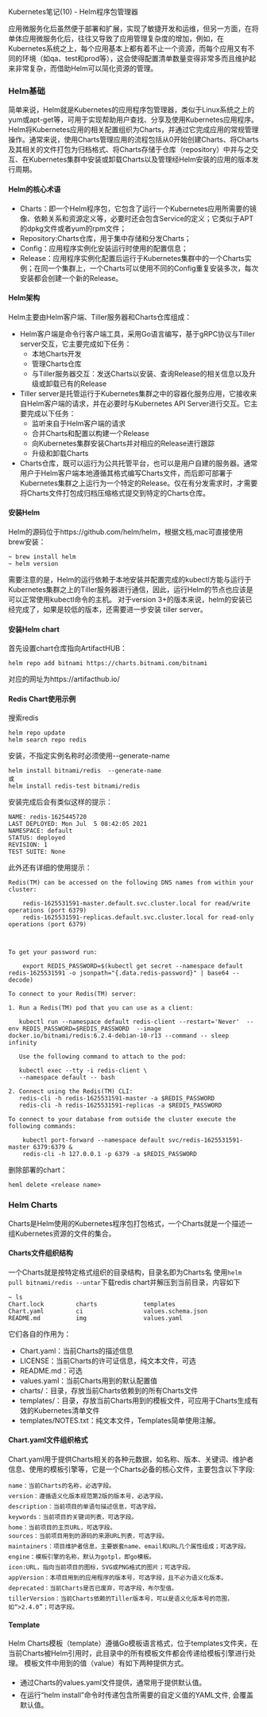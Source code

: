 Kubernetes笔记(10) - Helm程序包管理器

应用微服务化后虽然便于部署和扩展，实现了敏捷开发和运维，但另一方面，在将单体应用微服务化后，往往又导致了应用管理复杂度的增加，例如，在Kubernetes系统之上，每个应用基本上都有着不止一个资源，而每个应用又有不同的环境（如qa、test和prod等），这会使得配置清单数量变得非常多而且维护起来非常复杂，而借助Helm可以简化资源的管理。

### Helm基础
简单来说，Helm就是Kubernetes的应用程序包管理器，类似于Linux系统之上的yum或apt-get等，可用于实现帮助用户查找、分享及使用Kubernetes应用程序。
Helm将Kubernetes应用的相关配置组织为Charts，并通过它完成应用的常规管理操作。通常来说，使用Charts管理应用的流程包括从0开始创建Charts、将Charts及其相关的文件打包为归档格式、将Charts存储于仓库（repository）中并与之交互、在Kubernetes集群中安装或卸载Charts以及管理经Helm安装的应用的版本发行周期。

#### Helm的核心术语
- Charts：即一个Helm程序包，它包含了运行一个Kubernetes应用所需要的镜像、依赖关系和资源定义等，必要时还会包含Service的定义；它类似于APT的dpkg文件或者yum的rpm文件；
- Repository:Charts仓库，用于集中存储和分发Charts；
- Config：应用程序实例化安装运行时使用的配置信息；
- Release：应用程序实例化配置后运行于Kubernetes集群中的一个Charts实例；在同一个集群上，一个Charts可以使用不同的Config重复安装多次，每次安装都会创建一个新的Release。

#### Helm架构
Helm主要由Helm客户端、Tiller服务器和Charts仓库组成：
- Helm客户端是命令行客户端工具，采用Go语言编写，基于gRPC协议与Tiller server交互，它主要完成如下任务：
    - 本地Charts开发
    - 管理Charts仓库
    - 与Tiller服务器交互：发送Charts以安装、查询Release的相关信息以及升级或卸载已有的Release
- Tiller server是托管运行于Kubernetes集群之中的容器化服务应用，它接收来自Helm客户端的请求，并在必要时与Kubernetes API Server进行交互。它主要完成以下任务：
    - 监听来自于Helm客户端的请求
    - 合并Charts和配置以构建一个Release
    - 向Kubernetes集群安装Charts并对相应的Release进行跟踪
    - 升级和卸载Charts
- Charts仓库，既可以运行为公共托管平台，也可以是用户自建的服务器。通常用户于Helm客户端本地遵循其格式编写Charts文件，而后即可部署于Kubernetes集群之上运行为一个特定的Release。仅在有分发需求时，才需要将Charts文件打包成归档压缩格式提交到特定的Charts仓库。

#### 安装Helm
Helm的源码位于https://github.com/helm/helm，根据文档,mac可直接使用brew安装：
```
~ brew install helm
~ helm version
```
需要注意的是，Helm的运行依赖于本地安装并配置完成的kubectl方能与运行于Kubernetes集群之上的Tiller服务器进行通信，因此，运行Helm的节点也应该是可以正常使用kubectl命令的主机。
对于version 3+的版本来说，helm的安装已经完成了，如果是较低的版本，还需要进一步安装
tiller server。

#### 安装Helm chart
首先设置chart仓库指向ArtifactHUB：
```
helm repo add bitnami https://charts.bitnami.com/bitnami
```
对应的网址为https://artifacthub.io/

#### Redis Chart使用示例
搜索redis
```
helm repo update
helm search repo redis
```
安装，不指定实例名称时必须使用--generate-name
```
helm install bitnami/redis  --generate-name
或
helm install redis-test bitnami/redis
```
安装完成后会有类似这样的提示：
```
NAME: redis-1625445720
LAST DEPLOYED: Mon Jul  5 08:42:05 2021
NAMESPACE: default
STATUS: deployed
REVISION: 1
TEST SUITE: None
```
此外还有详细的使用提示：
```
Redis(TM) can be accessed on the following DNS names from within your cluster:

    redis-1625531591-master.default.svc.cluster.local for read/write operations (port 6379)
    redis-1625531591-replicas.default.svc.cluster.local for read-only operations (port 6379)



To get your password run:

    export REDIS_PASSWORD=$(kubectl get secret --namespace default redis-1625531591 -o jsonpath="{.data.redis-password}" | base64 --decode)

To connect to your Redis(TM) server:

1. Run a Redis(TM) pod that you can use as a client:

   kubectl run --namespace default redis-client --restart='Never'  --env REDIS_PASSWORD=$REDIS_PASSWORD  --image docker.io/bitnami/redis:6.2.4-debian-10-r13 --command -- sleep infinity

   Use the following command to attach to the pod:

   kubectl exec --tty -i redis-client \
   --namespace default -- bash

2. Connect using the Redis(TM) CLI:
   redis-cli -h redis-1625531591-master -a $REDIS_PASSWORD
   redis-cli -h redis-1625531591-replicas -a $REDIS_PASSWORD

To connect to your database from outside the cluster execute the following commands:

    kubectl port-forward --namespace default svc/redis-1625531591-master 6379:6379 &
    redis-cli -h 127.0.0.1 -p 6379 -a $REDIS_PASSWORD
```

删除部署的chart：
```
heml delete <release name>
```

### Helm Charts
Charts是Helm使用的Kubernetes程序包打包格式，一个Charts就是一个描述一组Kubernetes资源的文件的集合。
#### Charts文件组织结构
一个Charts就是按特定格式组织的目录结构，目录名即为Charts名
使用`helm pull bitnami/redis --untar`下载redis chart并解压到当前目录，内容如下
```
~ ls    
Chart.lock         charts             templates
Chart.yaml         ci                 values.schema.json
README.md          img                values.yaml
```
它们各自的作用为：
- Chart.yaml：当前Charts的描述信息
- LICENSE：当前Charts的许可证信息，纯文本文件，可选
- README.md：可选
- values.yaml：当前Charts用到的默认配置值
- charts/：目录，存放当前Charts依赖到的所有Charts文件
- templates/：目录，存放当前Charts用到的模板文件，可应用于Charts生成有效的Kubernetes清单文件
- templates/NOTES.txt：纯文本文件，Templates简单使用注解。

#### Chart.yaml文件组织格式
Chart.yaml用于提供Charts相关的各种元数据，如名称、版本、关键词、维护者信息、使用的模板引擎等，它是一个Charts必备的核心文件，主要包含以下字段:
```
name：当前Charts的名称，必选字段。
version：遵循语义化版本规范第2版的版本号，必选字段。
description：当前项目的单语句描述信息，可选字段。
keywords：当前项目的关键词列表，可选字段。
home：当前项目的主页URL，可选字段。
sources：当前项目用到的源码的来源URL列表，可选字段。
maintainers：项目维护者信息，主要嵌套name、email和URL几个属性组成；可选字段。
engine：模板引擎的名称，默认为gotpl，即go模板。
icon:URL，指向当前项目的图标，SVG或PNG格式的图片；可选字段。
appVersion：本项目用到的应用程序的版本号，可选字段，且不必为语义化版本。
deprecated：当前Charts是否已废弃，可选字段，布尔型值。
tillerVersion：当前Charts依赖的Tiller版本号，可以是语义化版本号的范围，如“>2.4.0”；可选字段。
```

#### Template
Helm Charts模板（template）遵循Go模板语言格式，位于templates文件夹，在当前Charts被Helm引用时，此目录中的所有模板文件都会传递给模板引擎进行处理。
模板文件中用到的值（value）有如下两种提供方式。
- 通过Charts的values.yaml文件提供，通常用于提供默认值。
- 在运行“helm install”命令时传递包含所需要的自定义值的YAML文件, 会覆盖默认值。



